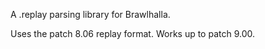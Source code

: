 A .replay parsing library for Brawlhalla.

Uses the patch 8.06 replay format. Works up to patch 9.00.
